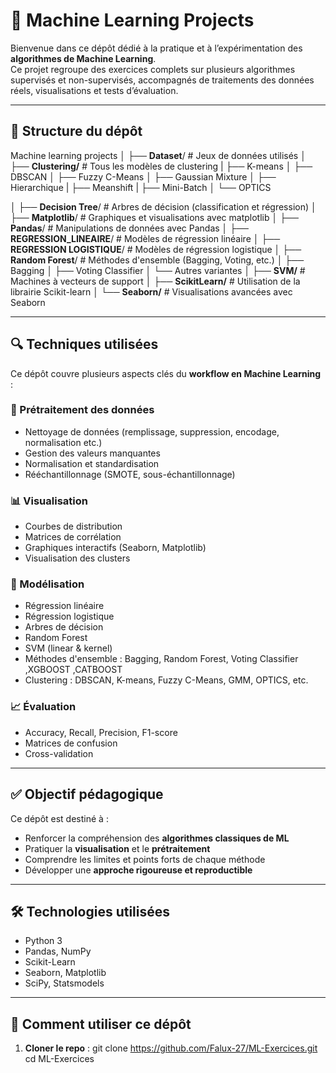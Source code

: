 # 📘 Machine Learning Projects 
Bienvenue dans ce dépôt dédié à la pratique et à l’expérimentation des **algorithmes de Machine Learning**.  
Ce projet regroupe des exercices complets sur plusieurs algorithmes supervisés et non-supervisés, accompagnés de traitements des données réels, visualisations et tests d’évaluation.

-------------------------------------------------------------------------------------------------
## 📁 Structure du dépôt
Machine learning projects
│
├── **Dataset**/ # Jeux de données utilisés
│
├── **Clustering/** # Tous les modèles de clustering
| ├── K-means
│ ├── DBSCAN
│ ├── Fuzzy C-Means
│ ├── Gaussian Mixture
│ ├── Hierarchique
| ├── Meanshift
| ├── Mini-Batch 
│ └── OPTICS

│
├── **Decision Tree**/ # Arbres de décision (classification et régression)
│
├── **Matplotlib**/ # Graphiques et visualisations avec matplotlib
│
├── **Pandas**/ # Manipulations de données avec Pandas
│
├── **REGRESSION_LINEAIRE**/ # Modèles de régression linéaire
│
├── **REGRESSION LOGISTIQUE**/ # Modèles de régression logistique
│
├── **Random Forest**/ # Méthodes d'ensemble (Bagging, Voting, etc.)
│ ├── Bagging
│ ├── Voting Classifier
│ └── Autres variantes
│
├── **SVM/** # Machines à vecteurs de support
│
├── **ScikitLearn/** # Utilisation de la librairie Scikit-learn
│
└── **Seaborn/** # Visualisations avancées avec Seaborn

---------------------------------------------------------------------------------------------------------------------

## 🔍 Techniques utilisées
Ce dépôt couvre plusieurs aspects clés du **workflow en Machine Learning** :

### 🧹 Prétraitement des données
- Nettoyage de données (remplissage, suppression, encodage, normalisation etc.)
- Gestion des valeurs manquantes
- Normalisation et standardisation
- Rééchantillonnage (SMOTE, sous-échantillonnage)

### 📊 Visualisation
- Courbes de distribution
- Matrices de corrélation
- Graphiques interactifs (Seaborn, Matplotlib)
- Visualisation des clusters

### 🧠 Modélisation
- Régression linéaire 
- Régression logistique
- Arbres de décision
- Random Forest
- SVM (linear & kernel)
- Méthodes d'ensemble : Bagging, Random Forest, Voting Classifier ,XGBOOST ,CATBOOST
- Clustering : DBSCAN, K-means, Fuzzy C-Means, GMM, OPTICS, etc.

### 📈 Évaluation
- Accuracy, Recall, Precision, F1-score
- Matrices de confusion
- Cross-validation

--------------------------------------------------------------------------------------------------------------

## ✅ Objectif pédagogique
Ce dépôt est destiné à :
- Renforcer la compréhension des **algorithmes classiques de ML**
- Pratiquer la **visualisation** et le **prétraitement**
- Comprendre les limites et points forts de chaque méthode
- Développer une **approche rigoureuse et reproductible**

--------------------------------------------------------------------------------------------------------------------
## 🛠️ Technologies utilisées
- Python 3
- Pandas, NumPy
- Scikit-Learn
- Seaborn, Matplotlib
- SciPy, Statsmodels

---------------------------------------------------------------------------------------------------------------------
## 🚀 Comment utiliser ce dépôt
1. **Cloner le repo** :
   git clone https://github.com/Falux-27/ML-Exercices.git
   cd ML-Exercices


